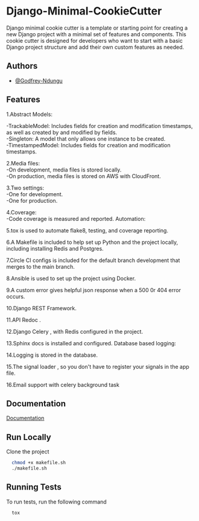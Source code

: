 
# Django-Minimal-CookieCutter

Django minimal cookie cutter is a template or starting point for creating a new Django project with a minimal set of features and components. This cookie cutter is designed for developers who want to start with a basic Django project structure and add their own custom features as needed.


## Authors

- [@Godfrey-Ndungu](https://github.com/Godfrey-Ndungu)


## Features

1.Abstract Models:

-TrackableModel: Includes fields for creation and modification timestamps, as well as created by and modified by fields.  
-Singleton: A model that only allows one instance to be created.  
-TimestampedModel: Includes fields for creation and modification timestamps.

2.Media files:  
-On development, media files is stored locally.  
-On production, media files is stored on AWS with CloudFront.

3.Two settings:  
-One for development.  
-One for production.

4.Coverage:   
-Code coverage is measured and reported.
Automation:

5.tox is used to automate flake8, testing, and coverage reporting.  

6.A Makefile is included to help set up Python and the project locally, including installing Redis and Postgres.

7.Circle CI configs is included for the default branch development that merges to the main branch.  

8.Ansible is used to set up the project using Docker.

9.A custom error gives helpful json response when a 500 0r 404 error occurs.

10.Django REST Framework.

11.API Redoc .

12.Django Celery , with Redis configured in the project.

13.Sphinx docs is installed and configured.
Database based logging:

14.Logging is stored in the database.

15.The signal loader , so you don't have to register your signals in the app file.

16.Email support with celery background task
## Documentation

[Documentation](https://django-minimal-cookiecutter.readthedocs.io/en/latest/)


## Run Locally

Clone the project

```bash
  chmod +x makefile.sh
  ./makefile.sh
```




## Running Tests

To run tests, run the following command

```bash
  tox
```


